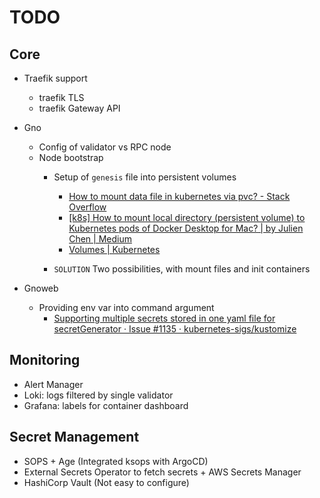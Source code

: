 # TODO

## Core

* Traefik support
  * traefik TLS
  * traefik Gateway API

* Gno
  * Config of validator vs RPC node
  * Node bootstrap
    * Setup of `genesis` file into persistent volumes
      * [How to mount data file in kubernetes via pvc? - Stack Overflow](https://stackoverflow.com/questions/51648465/how-to-mount-data-file-in-kubernetes-via-pvc "How to mount data file in kubernetes via pvc? - Stack Overflow")
      * [[k8s] How to mount local directory (persistent volume) to Kubernetes pods of Docker Desktop for Mac? | by Julien Chen | Medium](https://julien-chen.medium.com/k8s-how-to-mount-local-directory-persistent-volume-to-kubernetes-pods-of-docker-desktop-for-mac-b72f3ca6b0dd "[k8s] How to mount local directory (persistent volume) to Kubernetes pods of Docker Desktop for Mac? | by Julien Chen | Medium")
      * [Volumes | Kubernetes](https://kubernetes.io/docs/concepts/storage/volumes/#using-subpath "Volumes | Kubernetes")

    * `SOLUTION` Two possibilities, with mount files and init containers

* Gnoweb
  * Providing env var into command argument
    * [Supporting multiple secrets stored in one yaml file for secretGenerator · Issue #1135 · kubernetes-sigs/kustomize](https://github.com/kubernetes-sigs/kustomize/issues/1135#issuecomment-497132880)

## Monitoring

* Alert Manager
* Loki: logs filtered by single validator
* Grafana: labels for container dashboard

## Secret Management

* SOPS + Age (Integrated ksops with ArgoCD)
* External Secrets Operator to fetch secrets + AWS Secrets Manager
* HashiCorp Vault (Not easy to configure)
